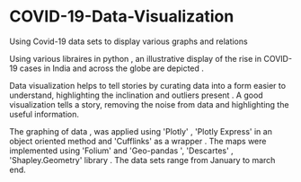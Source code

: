 # COVID-19-Data-Visualization
Using Covid-19 data sets to display various graphs and relations

Using various libraires in python , an illustrative display of the rise in COVID-19 cases in India and across the globe are depicted .

Data visualization helps to tell stories by curating data into a form easier to understand, highlighting the inclination and outliers present .
A good visualization tells a story, removing the noise from data and highlighting the useful information.

The graphing of data , was applied using 'Plotly' , 'Plotly Express' in an object oriented method and 'Cufflinks' as a wrapper .
The maps were implemented using 'Folium' and 'Geo-pandas ', 'Descartes' , 'Shapley.Geometry' library . 
The data sets range from January to march end.


